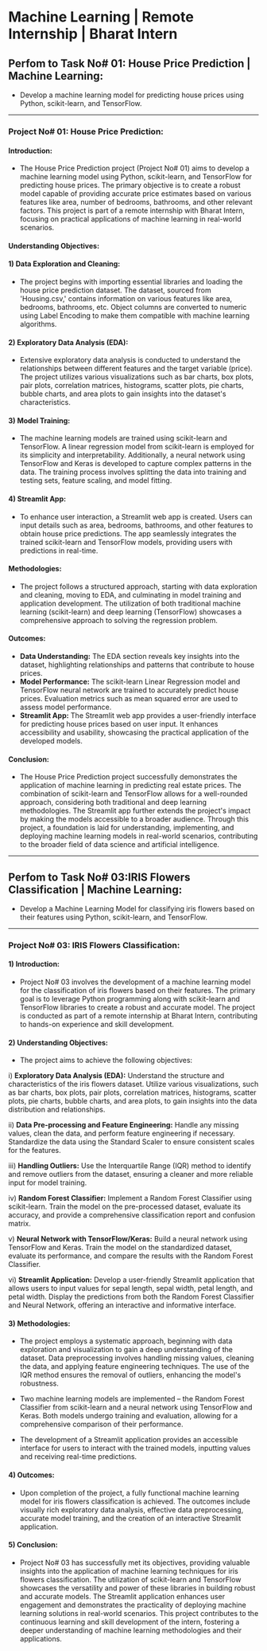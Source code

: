 # Machine Learning | Remote Internship | Bharat Intern

## Perfom to Task No# 01: House Price Prediction | Machine Learning:
  - Develop a machine learning model for predicting house prices using Python, scikit-learn, and TensorFlow.
    
---

### **Project No# 01: House Price Prediction:**

#### **Introduction:**
 - The House Price Prediction project (Project No# 01) aims to develop a machine learning model using Python, scikit-learn, and TensorFlow for predicting house prices. The primary objective is to create a robust model capable of providing accurate price estimates based on various features like area, number of bedrooms, bathrooms, and other relevant factors. This project is part of a remote internship with Bharat Intern, focusing on practical applications of machine learning in real-world scenarios.

#### Understanding Objectives:
 #### 1) **Data Exploration and Cleaning:**
   - The project begins with importing essential libraries and loading the house price prediction dataset. The dataset, sourced from 'Housing.csv,' contains information on various features like area, bedrooms, bathrooms, etc. Object columns are converted to numeric using Label Encoding to make them compatible with machine learning algorithms.

 #### 2) **Exploratory Data Analysis (EDA):**
   - Extensive exploratory data analysis is conducted to understand the relationships between different features and the target variable (price). The project utilizes various visualizations such as bar charts, box plots, pair plots, correlation matrices, histograms, scatter plots, pie charts, bubble charts, and area plots to gain insights into the dataset's characteristics.

 #### 3) **Model Training:**
  - The machine learning models are trained using scikit-learn and TensorFlow. A linear regression model from scikit-learn is employed for its simplicity and interpretability. Additionally, a neural network using TensorFlow and Keras is developed to capture complex patterns in the data. The training process involves splitting the data into training and testing sets, feature scaling, and model fitting.

 #### 4) **Streamlit App:**
  - To enhance user interaction, a Streamlit web app is created. Users can input details such as area, bedrooms, bathrooms, and other features to obtain house price predictions. The app seamlessly integrates the trained scikit-learn and TensorFlow models, providing users with predictions in real-time.

#### **Methodologies:**
  - The project follows a structured approach, starting with data exploration and cleaning, moving to EDA, and culminating in model training and application development. The utilization of both traditional machine learning (scikit-learn) and deep learning (TensorFlow) showcases a comprehensive approach to solving the regression problem.

#### **Outcomes:**
  - **Data Understanding:** The EDA section reveals key insights into the dataset, highlighting relationships and patterns that contribute to house prices.
  - **Model Performance:** The scikit-learn Linear Regression model and TensorFlow neural network are trained to accurately predict house prices. Evaluation metrics such as mean squared error are used to assess model performance.
  - **Streamlit App:** The Streamlit web app provides a user-friendly interface for predicting house prices based on user input. It enhances accessibility and usability, showcasing the practical application of the developed models.

#### **Conclusion:**
  - The House Price Prediction project successfully demonstrates the application of machine learning in predicting real estate prices. The combination of scikit-learn and TensorFlow allows for a well-rounded approach, considering both traditional and deep learning methodologies. The Streamlit app further extends the project's impact by making the models accessible to a broader audience. Through this project, a foundation is laid for understanding, implementing, and deploying machine learning models in real-world scenarios, contributing to the broader field of data science and artificial intelligence.

---

## Perfom to Task No# 03:IRIS Flowers Classification | Machine Learning:
  - Develop a Machine Learning Model for classifying iris flowers based on their features using Python, scikit-learn, and TensorFlow.

---

### **Project No# 03: IRIS Flowers Classification:**

#### 1) **Introduction:**
  - Project No# 03 involves the development of a machine learning model for the classification of iris flowers based on their features. The primary goal is to leverage Python programming along with scikit-learn and TensorFlow libraries to create a robust and accurate model. The project is conducted as part of a remote internship at Bharat Intern, contributing to hands-on experience and skill development.

#### 2) **Understanding Objectives:**
  - The project aims to achieve the following objectives:

  i) **Exploratory Data Analysis (EDA):** Understand the structure and characteristics of the iris flowers dataset. Utilize various visualizations, such as bar charts, box plots, pair plots, correlation matrices, histograms, scatter plots, pie charts, bubble charts, and area plots, to gain insights into the data distribution and relationships.

  ii) **Data Pre-processing and Feature Engineering:** Handle any missing values, clean the data, and perform feature engineering if necessary. Standardize the data using the Standard Scaler to ensure consistent scales for the features.

  iii) **Handling Outliers:** Use the Interquartile Range (IQR) method to identify and remove outliers from the dataset, ensuring a cleaner and more reliable input for model training.

  iv) **Random Forest Classifier:** Implement a Random Forest Classifier using scikit-learn. Train the model on the pre-processed dataset, evaluate its accuracy, and provide a comprehensive classification report and confusion matrix.

  v) **Neural Network with TensorFlow/Keras:** Build a neural network using TensorFlow and Keras. Train the model on the standardized dataset, evaluate its performance, and compare the results with the Random Forest Classifier.

  vi) **Streamlit Application:** Develop a user-friendly Streamlit application that allows users to input values for sepal length, sepal width, petal length, and petal width. Display the predictions from both the Random Forest Classifier and Neural Network, offering an interactive and informative interface.

#### 3) **Methodologies:**
  - The project employs a systematic approach, beginning with data exploration and visualization to gain a deep understanding of the dataset. Data preprocessing involves handling missing values, cleaning the data, and applying feature engineering techniques. The use of the IQR method ensures the removal of outliers, enhancing the model's robustness.

  - Two machine learning models are implemented – the Random Forest Classifier from scikit-learn and a neural network using TensorFlow and Keras. Both models undergo training and evaluation, allowing for a comprehensive comparison of their performance.

  - The development of a Streamlit application provides an accessible interface for users to interact with the trained models, inputting values and receiving real-time predictions.

#### 4) **Outcomes:**
  - Upon completion of the project, a fully functional machine learning model for iris flowers classification is achieved. The outcomes include visually rich exploratory data analysis, effective data preprocessing, accurate model training, and the creation of an interactive Streamlit application.

#### 5) **Conclusion:**
  - Project No# 03 has successfully met its objectives, providing valuable insights into the application of machine learning techniques for iris flowers classification. The utilization of scikit-learn and TensorFlow showcases the versatility and power of these libraries in building robust and accurate models. The Streamlit application enhances user engagement and demonstrates the practicality of deploying machine learning solutions in real-world scenarios. This project contributes to the continuous learning and skill development of the intern, fostering a deeper understanding of machine learning methodologies and their applications.
